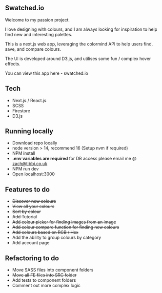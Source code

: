 ## Swatched.io

Welcome to my passion project.

I love designing with colours, and I am always looking for inspiration to help find new and interesting palettes.

This is a next.js web app, leveraging the colormind API to help users find, save, and compare colours.

The UI is developed around D3.js, and utilises some fun / complex hover effects.

You can view this app here - swatched.io

## Tech

- Next.js / React.js
- SCSS
- Firestore
- D3.js

## Running locally

- Download repo locally
- node version > 14, recommend 16 (Setup nvm if required)
- NPM install
- **.env variables are required** for DB access please email me @ zach@tibbi.co.uk
- NPM run dev
- Open localhost:3000

## Features to do

- ~~Discover new colours~~
- ~~View all your colours~~
- ~~Sort by colour~~
- ~~Add Tutorial~~
- ~~Add colour picker for finding images from an image~~
- ~~Add colour compare function for finding new colours~~
- ~~Add colours based on RGB / Hex~~
- Add the ability to group colours by category
- Add account page

## Refactoring to do

- Move SASS files into component folders
- ~~Move all FE files into SRC folder~~
- Add tests to component folders
- Comment out more complex logic

